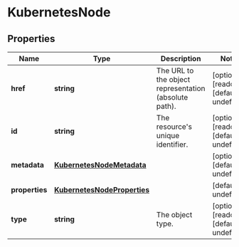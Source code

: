 # KubernetesNode

## Properties
| Name | Type | Description | Notes |
| ------------ | ------------- | ------------- | ------------- |
| **href** | **string** | The URL to the object representation (absolute path). | [optional] [readonly] [default to undefined] |
| **id** | **string** | The resource\'s unique identifier. | [optional] [readonly] [default to undefined] |
| **metadata** | [**KubernetesNodeMetadata**](KubernetesNodeMetadata.md) |  | [optional] [default to undefined] |
| **properties** | [**KubernetesNodeProperties**](KubernetesNodeProperties.md) |  | [default to undefined] |
| **type** | **string** | The object type. | [optional] [readonly] [default to undefined] |


